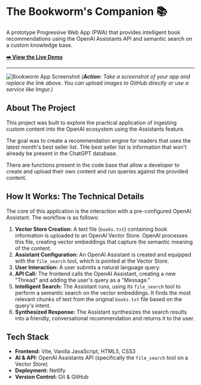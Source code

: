 # The Bookworm's Companion 📚

A prototype Progressive Web App (PWA) that provides intelligent book recommendations using the OpenAI Assistants API and semantic search on a custom knowledge base. 

**[➡️ View the Live Demo](https://amazing-croissant-511391.netlify.app/)**

---

![Bookworm App Screenshot](https://i.imgur.com/your-screenshot-url.png)
*(**Action:** Take a screenshot of your app and replace the link above. You can upload images to GitHub directly or use a service like Imgur.)*

## About The Project

This project was built to explore the practical application of ingesting custom content into the OpenAI ecosystem using the Assistants feature. 

The goal was to create a recommendation engine for readers that uses the latest month's best seller list. THe best seller list is information that won't already be present in the ChatGPT database.

There are functions present in the code base that allow a developer to create and upload their own content and run queries against the provided content.

## How It Works: The Technical Details

The core of this application is the interaction with a pre-configured OpenAI Assistant. The workflow is as follows:

1.  **Vector Store Creation:** A text file (`books.txt`) containing book information is uploaded to an OpenAI Vector Store. OpenAI processes this file, creating vector embeddings that capture the semantic meaning of the content.
2.  **Assistant Configuration:** An OpenAI Assistant is created and equipped with the `file_search` tool, which is pointed at the Vector Store.
3.  **User Interaction:** A user submits a natural language query.
4.  **API Call:** The frontend calls the OpenAI Assistant, creating a new "Thread" and adding the user's query as a "Message."
5.  **Intelligent Search:** The Assistant runs, using its `file_search` tool to perform a semantic search on the vector embeddings. It finds the most relevant chunks of text from the original `books.txt` file based on the query's intent.
6.  **Synthesized Response:** The Assistant synthesizes the search results into a friendly, conversational recommendation and returns it to the user.

## Tech Stack

* **Frontend:** Vite, Vanilla JavaScript, HTML5, CSS3
* **AI & API:** OpenAI Assistants API (specifically the `file_search` tool on a Vector Store)
* **Deployment:** Netlify
* **Version Control:** Git & GitHub

